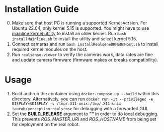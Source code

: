 # Installation Guide

0. Make sure that host PC is running a supported Kernel version. For Ubuntu 22.04, only kernel 5.15 is supported. You might have to use [mainline kernel utility](https://github.com/bkw777/mainline) to install an older kernel. Run `bash installMainline.sh` to install the utility and select kernel 5.15.
1. Connect cameras and run `bash installRealseneDKMSOnHost.sh` to install required kernel modules on the host.
2. Run `realsense-viewer` to verify the cameras work, data rates are fine and update camera firmware (firmware makes or breaks compatibility).

# Usage

1. Build and run the container using `docker-compose up --build` within this directory. Alternatively, you can run `docker run -it --privileged -e DISPLAY=$DISPLAY -v /tmp/.X11-unix:/tmp/.X11-unix taurob/perception:realsense` for debugging with a forwarded GUI.
2. Set the **BUILD_RELEASE** argument to **""** in order to do local debugging. This prevents *ROS_MASTER_URI* and *ROS_HOSTNAME* from being set for deployment on the real robot.